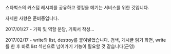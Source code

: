 스타벅스의 커스텀 레시피를 공유하고 랭킹을 메기는 서비스를 위한 깃입니다.

자세한 사항은 준비중입니다.

2017/01/27 - 기획 및 역할 분담, 기획서 작성...

2017/02/17 - write와 list, destroy를 붙여넣었습니다.
검색, 게시글 읽기 화면, write를 한 후 바로 list 섹션으로 넘어가기 기능이 필요할 것 같습니다(근영)